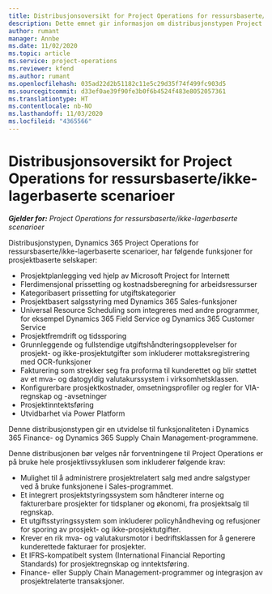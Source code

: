 ```yaml
---
title: Distribusjonsoversikt for Project Operations for ressursbaserte/ikke-lagerbaserte scenarioer
description: Dette emnet gir informasjon om distribusjonstypen Project Operations for ressursbaserte/ikke-lagerbaserte scenarioer.
author: rumant
manager: Annbe
ms.date: 11/02/2020
ms.topic: article
ms.service: project-operations
ms.reviewer: kfend
ms.author: rumant
ms.openlocfilehash: 035ad22d2b51182c11e5c29d35f74f499fc903d5
ms.sourcegitcommit: d33ef0ae39f90fe3b0f6b4524f483e8052057361
ms.translationtype: HT
ms.contentlocale: nb-NO
ms.lasthandoff: 11/03/2020
ms.locfileid: "4365566"
---
```

# <a name="project-operations-for-resourcenon-stocked-based-scenarios-deployment-overview"></a>Distribusjonsoversikt for Project Operations for ressursbaserte/ikke-lagerbaserte scenarioer

_**Gjelder for:** Project Operations for ressursbaserte/ikke-lagerbaserte scenarioer_

Distribusjonstypen, Dynamics 365 Project Operations for ressursbaserte/ikke-lagerbaserte scenarioer, har følgende funksjoner for prosjektbaserte selskaper:

- Prosjektplanlegging ved hjelp av Microsoft Project for Internett
- Flerdimensjonal prissetting og kostnadsberegning for arbeidsressurser
- Kategoribasert prissetting for utgiftskategorier
- Prosjektbasert salgsstyring med Dynamics 365 Sales-funksjoner
- Universal Resource Scheduling som integreres med andre programmer, for eksempel Dynamics 365 Field Service og Dynamics 365 Customer Service
- Prosjektfremdrift og tidssporing
- Grunnleggende og fullstendige utgiftshåndteringsopplevelser for prosjekt- og ikke-prosjektutgifter som inkluderer mottaksregistrering med OCR-funksjoner
- Fakturering som strekker seg fra proforma til kunderettet og blir støttet av et mva- og datogyldig valutakurssystem i virksomhetsklassen.
- Konfigurerbare prosjektkostnader, omsetningsprofiler og regler for VIA-regnskap og -avsetninger
- Prosjektinntektsføring
- Utvidbarhet via Power Platform

Denne distribusjonstypen gir en utvidelse til funksjonaliteten i Dynamics 365 Finance- og Dynamics 365 Supply Chain Management-programmene.

Denne distribusjonen bør velges når forventningene til Project Operations er på bruke hele prosjektlivssyklusen som inkluderer følgende krav:

- Mulighet til å administrere prosjektrelatert salg med andre salgstyper ved å bruke funksjonene i Sales-programmet.
- Et integrert prosjektstyringssystem som håndterer interne og fakturerbare prosjekter for tidsplaner og økonomi, fra prosjektsalg til regnskap.
- Et utgiftsstyringssystem som inkluderer policyhåndheving og refusjoner for sporing av prosjekt- og ikke-prosjektutgifter.
- Krever en rik mva- og valutakursmotor i bedriftsklassen for å generere kunderettede fakturaer for prosjekter.
- Et IFRS-kompatibelt system (International Financial Reporting Standards) for prosjektregnskap og inntektsføring.
- Finance- eller Supply Chain Management-programmer og integrasjon av prosjektrelaterte transaksjoner.
